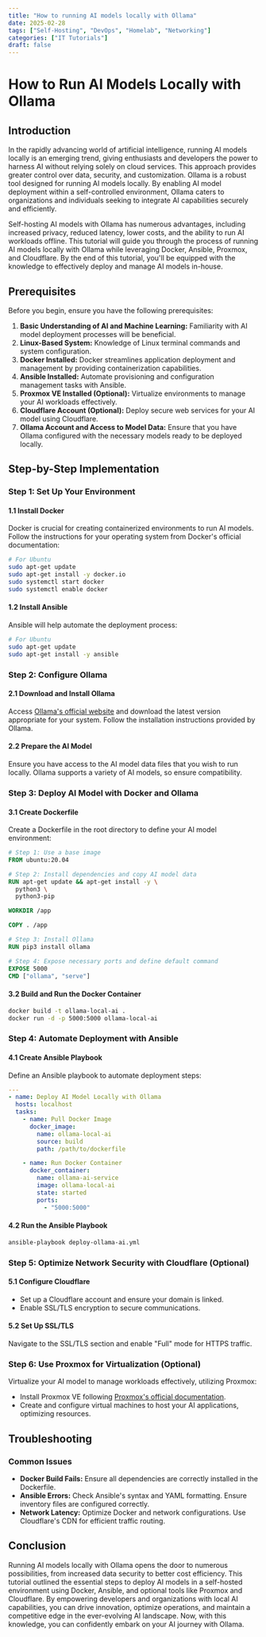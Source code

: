 ```yaml
---
title: "How to running AI models locally with Ollama"
date: 2025-02-28
tags: ["Self-Hosting", "DevOps", "Homelab", "Networking"]
categories: ["IT Tutorials"]
draft: false
---
```

# How to Run AI Models Locally with Ollama

## Introduction

In the rapidly advancing world of artificial intelligence, running AI models locally is an emerging trend, giving enthusiasts and developers the power to harness AI without relying solely on cloud services. This approach provides greater control over data, security, and customization. Ollama is a robust tool designed for running AI models locally. By enabling AI model deployment within a self-controlled environment, Ollama caters to organizations and individuals seeking to integrate AI capabilities securely and efficiently.

Self-hosting AI models with Ollama has numerous advantages, including increased privacy, reduced latency, lower costs, and the ability to run AI workloads offline. This tutorial will guide you through the process of running AI models locally with Ollama while leveraging Docker, Ansible, Proxmox, and Cloudflare. By the end of this tutorial, you'll be equipped with the knowledge to effectively deploy and manage AI models in-house.

## Prerequisites

Before you begin, ensure you have the following prerequisites:

1. **Basic Understanding of AI and Machine Learning:** Familiarity with AI model deployment processes will be beneficial.
2. **Linux-Based System:** Knowledge of Linux terminal commands and system configuration.
3. **Docker Installed:** Docker streamlines application deployment and management by providing containerization capabilities.
4. **Ansible Installed:** Automate provisioning and configuration management tasks with Ansible.
5. **Proxmox VE Installed (Optional):** Virtualize environments to manage your AI workloads effectively.
6. **Cloudflare Account (Optional):** Deploy secure web services for your AI model using Cloudflare.
7. **Ollama Account and Access to Model Data:** Ensure that you have Ollama configured with the necessary models ready to be deployed locally.

## Step-by-Step Implementation

### Step 1: Set Up Your Environment

#### 1.1 Install Docker

Docker is crucial for creating containerized environments to run AI models. Follow the instructions for your operating system from Docker's official documentation:

```bash
# For Ubuntu
sudo apt-get update
sudo apt-get install -y docker.io
sudo systemctl start docker
sudo systemctl enable docker
```

#### 1.2 Install Ansible

Ansible will help automate the deployment process:

```bash
# For Ubuntu
sudo apt-get update
sudo apt-get install -y ansible
```

### Step 2: Configure Ollama

#### 2.1 Download and Install Ollama

Access [Ollama's official website](https://ollama.com) and download the latest version appropriate for your system. Follow the installation instructions provided by Ollama.

#### 2.2 Prepare the AI Model

Ensure you have access to the AI model data files that you wish to run locally. Ollama supports a variety of AI models, so ensure compatibility.

### Step 3: Deploy AI Model with Docker and Ollama

#### 3.1 Create Dockerfile

Create a Dockerfile in the root directory to define your AI model environment:

```dockerfile
# Step 1: Use a base image
FROM ubuntu:20.04

# Step 2: Install dependencies and copy AI model data
RUN apt-get update && apt-get install -y \
  python3 \
  python3-pip

WORKDIR /app

COPY . /app

# Step 3: Install Ollama
RUN pip3 install ollama

# Step 4: Expose necessary ports and define default command
EXPOSE 5000
CMD ["ollama", "serve"]
```

#### 3.2 Build and Run the Docker Container

```bash
docker build -t ollama-local-ai .
docker run -d -p 5000:5000 ollama-local-ai
```

### Step 4: Automate Deployment with Ansible

#### 4.1 Create Ansible Playbook

Define an Ansible playbook to automate deployment steps:

```yaml
---
- name: Deploy AI Model Locally with Ollama
  hosts: localhost
  tasks:
    - name: Pull Docker Image
      docker_image:
        name: ollama-local-ai
        source: build
        path: /path/to/dockerfile

    - name: Run Docker Container
      docker_container:
        name: ollama-ai-service
        image: ollama-local-ai
        state: started
        ports:
          - "5000:5000"
```

#### 4.2 Run the Ansible Playbook

```bash
ansible-playbook deploy-ollama-ai.yml
```

### Step 5: Optimize Network Security with Cloudflare (Optional)

#### 5.1 Configure Cloudflare

- Set up a Cloudflare account and ensure your domain is linked.
- Enable SSL/TLS encryption to secure communications.

#### 5.2 Set Up SSL/TLS

Navigate to the SSL/TLS section and enable "Full" mode for HTTPS traffic.

### Step 6: Use Proxmox for Virtualization (Optional)

Virtualize your AI model to manage workloads effectively, utilizing Proxmox:

- Install Proxmox VE following [Proxmox's official documentation](https://www.proxmox.com/en/proxmox-ve).
- Create and configure virtual machines to host your AI applications, optimizing resources.

## Troubleshooting

### Common Issues

- **Docker Build Fails:** Ensure all dependencies are correctly installed in the Dockerfile.
- **Ansible Errors:** Check Ansible's syntax and YAML formatting. Ensure inventory files are configured correctly.
- **Network Latency:** Optimize Docker and network configurations. Use Cloudflare's CDN for efficient traffic routing.

## Conclusion

Running AI models locally with Ollama opens the door to numerous possibilities, from increased data security to better cost efficiency. This tutorial outlined the essential steps to deploy AI models in a self-hosted environment using Docker, Ansible, and optional tools like Proxmox and Cloudflare. By empowering developers and organizations with local AI capabilities, you can drive innovation, optimize operations, and maintain a competitive edge in the ever-evolving AI landscape. Now, with this knowledge, you can confidently embark on your AI journey with Ollama.